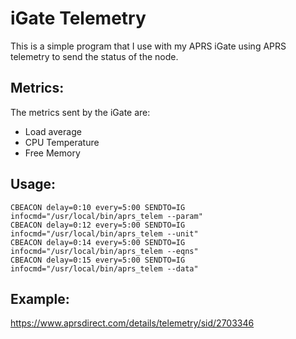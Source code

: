 # iGate Telemetry

This is a simple program that I use with my APRS iGate using APRS
telemetry to send the status of the node.

## Metrics:

The metrics sent by the iGate are:
 - Load average
 - CPU Temperature
 - Free Memory

## Usage:
```
CBEACON delay=0:10 every=5:00 SENDTO=IG infocmd="/usr/local/bin/aprs_telem --param"
CBEACON delay=0:12 every=5:00 SENDTO=IG infocmd="/usr/local/bin/aprs_telem --unit"
CBEACON delay=0:14 every=5:00 SENDTO=IG infocmd="/usr/local/bin/aprs_telem --eqns"
CBEACON delay=0:15 every=5:00 SENDTO=IG infocmd="/usr/local/bin/aprs_telem --data"
```

## Example:

https://www.aprsdirect.com/details/telemetry/sid/2703346
